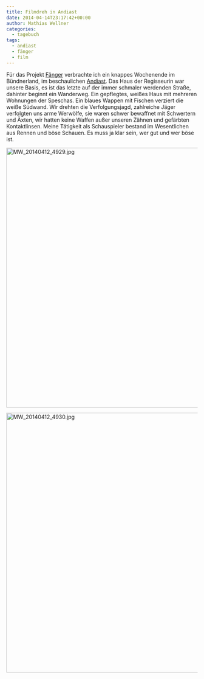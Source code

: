 ```yaml
---
title: Filmdreh in Andiast
date: 2014-04-14T23:17:42+00:00
author: Mathias Wellner
categories:
  - tagebuch
tags:
  - andiast
  - fänger
  - film
---
```

Für das Projekt [Fänger](https://www.facebook.com/faenger?fref=ts) verbrachte ich ein knappes Wochenende im Bündnerland, im beschaulichen [Andiast](http://de.wikipedia.org/wiki/Andiast). Das Haus der Regisseurin war unsere Basis, es ist das letzte auf der immer schmaler werdenden Straße, dahinter beginnt ein Wanderweg. Ein gepflegtes, weißes Haus mit mehreren Wohnungen der Speschas. Ein blaues Wappen mit Fischen verziert die weiße Südwand. Wir drehten die Verfolgungsjagd, zahlreiche Jäger verfolgten uns arme Werwölfe, sie waren schwer bewaffnet mit Schwertern und Äxten, wir hatten keine Waffen außer unseren Zähnen und gefärbten Kontaktlinsen. Meine Tätigkeit als Schauspieler bestand im Wesentlichen aus Rennen und böse Schauen. Es muss ja klar sein, wer gut und wer böse ist. 

<a data-flickr-embed="true"  href="https://www.flickr.com/photos/mwellner/13855871585" title="MW_20140412_4929.jpg"><img src="https://c1.staticflickr.com/8/7127/13855871585_85612b06bd_b.jpg" width="1024" height="683" alt="MW_20140412_4929.jpg"></a><script async src="//embedr.flickr.com/assets/client-code.js" charset="utf-8"></script>

<a data-flickr-embed="true"  href="https://www.flickr.com/photos/mwellner/13855920263" title="MW_20140412_4930.jpg"><img src="https://c1.staticflickr.com/4/3738/13855920263_4b60292a09_b.jpg" width="1024" height="683" alt="MW_20140412_4930.jpg"></a><script async src="//embedr.flickr.com/assets/client-code.js" charset="utf-8"></script>
